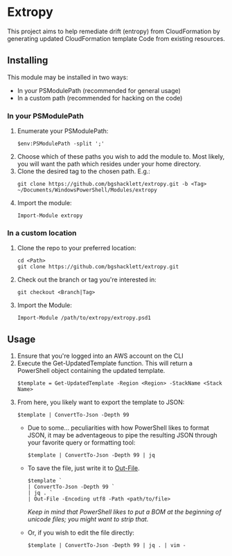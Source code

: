 # Extropy
This project aims to help remediate drift (entropy) from CloudFormation
by generating updated CloudFormation template Code from existing resources.

## Installing
This module may be installed in two ways:
* In your PSModulePath (recommended for general usage)
* In a custom path (recommended for hacking on the code)

### In your PSModulePath
1. Enumerate your PSModulePath:
   ```
   $env:PSModulePath -split ';'
   ```
2. Choose which of these paths you wish to add the module to. Most likely,
   you will want the path which resides under your home directory.
3. Clone the desired tag to the chosen path. E.g.:
   ```
   git clone https://github.com/bgshacklett/extropy.git -b <Tag> ~/Documents/WindowsPowerShell/Modules/extropy
   ```
4. Import the module:
   ```
   Import-Module extropy
   ```


### In a custom location
1. Clone the repo to your preferred location:
   ```
   cd <Path>
   git clone https://github.com/bgshacklett/extropy.git
   ```
2. Check out the branch or tag you're interested in:
   ```
   git checkout <Branch|Tag>
   ```
3. Import the Module:
   ```
   Import-Module /path/to/extropy/extropy.psd1
   ```

## Usage

1. Ensure that you're logged into an AWS account on the CLI
2. Execute the Get-UpdatedTemplate function. This will return a PowerShell
   object containing the updated template.
   ```
   $template = Get-UpdatedTemplate -Region <Region> -StackName <Stack Name>
   ```
3. From here, you likely want to export the template to JSON:
   ```
   $template | ConvertTo-Json -Depth 99
   ```
   * Due to some... peculiarities with how PowerShell likes to format JSON, it
     may be adventageous to pipe the resulting JSON through your favorite
     query or formatting tool:
     ```
     $template | ConvertTo-Json -Depth 99 | jq
     ```
   * To save the file, just write it to [Out-File](https://docs.microsoft.com/en-us/powershell/module/microsoft.powershell.utility/out-file?view=powershell-5.1).
     ```
     $template `
     | ConvertTo-Json -Depth 99 `
     | jq . `
     | Out-File -Encoding utf8 -Path <path/to/file>
     ```

     _Keep in mind that PowerShell likes to put a BOM at the beginning of
     unicode files; you might want to strip that._

   * Or, if you wish to edit the file directly:
     ```
     $template | ConvertTo-Json -Depth 99 | jq . | vim -
     ```
